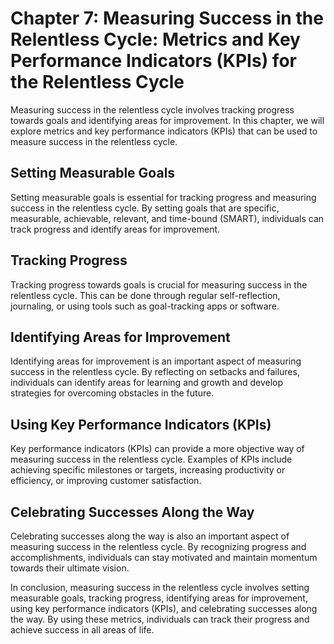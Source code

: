 Chapter 7: Measuring Success in the Relentless Cycle: Metrics and Key Performance Indicators (KPIs) for the Relentless Cycle
============================================================================================================================

Measuring success in the relentless cycle involves tracking progress towards goals and identifying areas for improvement. In this chapter, we will explore metrics and key performance indicators (KPIs) that can be used to measure success in the relentless cycle.

Setting Measurable Goals
------------------------

Setting measurable goals is essential for tracking progress and measuring success in the relentless cycle. By setting goals that are specific, measurable, achievable, relevant, and time-bound (SMART), individuals can track progress and identify areas for improvement.

Tracking Progress
-----------------

Tracking progress towards goals is crucial for measuring success in the relentless cycle. This can be done through regular self-reflection, journaling, or using tools such as goal-tracking apps or software.

Identifying Areas for Improvement
---------------------------------

Identifying areas for improvement is an important aspect of measuring success in the relentless cycle. By reflecting on setbacks and failures, individuals can identify areas for learning and growth and develop strategies for overcoming obstacles in the future.

Using Key Performance Indicators (KPIs)
---------------------------------------

Key performance indicators (KPIs) can provide a more objective way of measuring success in the relentless cycle. Examples of KPIs include achieving specific milestones or targets, increasing productivity or efficiency, or improving customer satisfaction.

Celebrating Successes Along the Way
-----------------------------------

Celebrating successes along the way is also an important aspect of measuring success in the relentless cycle. By recognizing progress and accomplishments, individuals can stay motivated and maintain momentum towards their ultimate vision.

In conclusion, measuring success in the relentless cycle involves setting measurable goals, tracking progress, identifying areas for improvement, using key performance indicators (KPIs), and celebrating successes along the way. By using these metrics, individuals can track their progress and achieve success in all areas of life.

